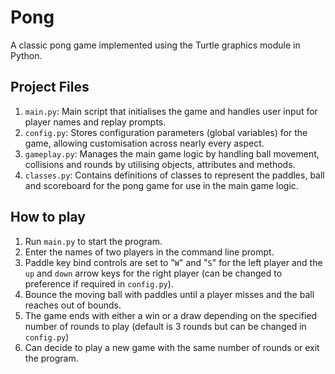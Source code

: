# Pong

A classic pong game implemented using the Turtle graphics module in Python.

## Project Files
1. `main.py`: Main script that initialises the game and handles user input for player names and replay prompts.
2. `config.py`: Stores configuration parameters (global variables) for the game, allowing customisation across nearly every aspect.
3. `gameplay.py`: Manages the main game logic by handling ball movement, collisions and rounds by utilising objects, attributes and methods.
4. `classes.py`: Contains definitions of classes to represent the paddles, ball and scoreboard for the pong game for use in the main game logic.

## How to play
1. Run `main.py` to start the program.
2. Enter the names of two players in the command line prompt.
3. Paddle key bind controls are set to "`W`" and "`S`" for the left player and the `up` and `down` arrow keys for the right player (can be changed to preference if required in `config.py`).
4. Bounce the moving ball with paddles until a player misses and the ball reaches out of bounds.
5. The game ends with either a win or a draw depending on the specified number of rounds to play (default is 3 rounds but can be changed in `config.py`)
6. Can decide to play a new game with the same number of rounds or exit the program.


